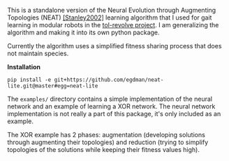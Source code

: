This is a standalone version of the Neural Evolution through Augmenting Topologies (NEAT) [[Stanley2002]](http://nn.cs.utexas.edu/downloads/papers/stanley.ec02.pdf) learning algorithm that I used for gait learning in modular robots in the [tol-revolve project](https://github.com/egdman/tol-revolve/tree/tol-env). I am generalizing the algorithm and making it into its own python package.

Currently the algorithm uses a simplified fitness sharing process that does not maintain species.

**Installation**

`pip install -e git+https://github.com/egdman/neat-lite.git@master#egg=neat-lite`


The `examples/` directory contains a simple implementation of the neural network and an example of learning a XOR network. The neural network implementation is not really a part of this package, it's only included as an example.

The XOR example has 2 phases: augmentation (developing solutions through augmenting their topologies) and reduction (trying to simplify topologies of the solutions while keeping their fitness values high). 